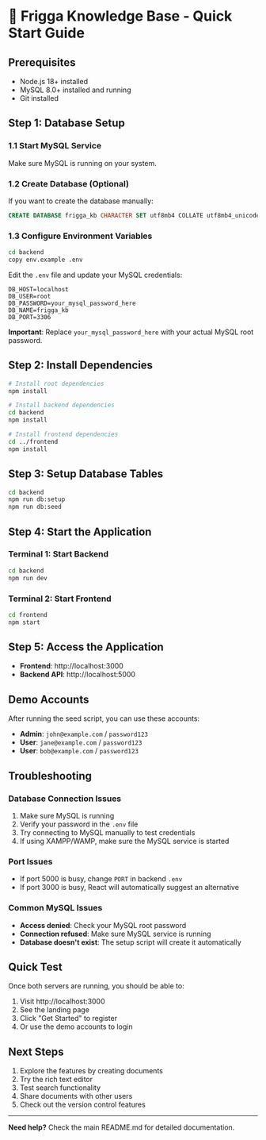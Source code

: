 # 🚀 Frigga Knowledge Base - Quick Start Guide

## Prerequisites
- Node.js 18+ installed
- MySQL 8.0+ installed and running
- Git installed

## Step 1: Database Setup

### 1.1 Start MySQL Service
Make sure MySQL is running on your system.

### 1.2 Create Database (Optional)
If you want to create the database manually:
```sql
CREATE DATABASE frigga_kb CHARACTER SET utf8mb4 COLLATE utf8mb4_unicode_ci;
```

### 1.3 Configure Environment Variables
```bash
cd backend
copy env.example .env
```

Edit the `.env` file and update your MySQL credentials:
```env
DB_HOST=localhost
DB_USER=root
DB_PASSWORD=your_mysql_password_here
DB_NAME=frigga_kb
DB_PORT=3306
```

**Important**: Replace `your_mysql_password_here` with your actual MySQL root password.

## Step 2: Install Dependencies

```bash
# Install root dependencies
npm install

# Install backend dependencies
cd backend
npm install

# Install frontend dependencies
cd ../frontend
npm install
```

## Step 3: Setup Database Tables

```bash
cd backend
npm run db:setup
npm run db:seed
```

## Step 4: Start the Application

### Terminal 1: Start Backend
```bash
cd backend
npm run dev
```

### Terminal 2: Start Frontend
```bash
cd frontend
npm start
```

## Step 5: Access the Application

- **Frontend**: http://localhost:3000
- **Backend API**: http://localhost:5000

## Demo Accounts

After running the seed script, you can use these accounts:

- **Admin**: `john@example.com` / `password123`
- **User**: `jane@example.com` / `password123`
- **User**: `bob@example.com` / `password123`

## Troubleshooting

### Database Connection Issues
1. Make sure MySQL is running
2. Verify your password in the `.env` file
3. Try connecting to MySQL manually to test credentials
4. If using XAMPP/WAMP, make sure the MySQL service is started

### Port Issues
- If port 5000 is busy, change `PORT` in backend `.env`
- If port 3000 is busy, React will automatically suggest an alternative

### Common MySQL Issues
- **Access denied**: Check your MySQL root password
- **Connection refused**: Make sure MySQL service is running
- **Database doesn't exist**: The setup script will create it automatically

## Quick Test

Once both servers are running, you should be able to:
1. Visit http://localhost:3000
2. See the landing page
3. Click "Get Started" to register
4. Or use the demo accounts to login

## Next Steps

1. Explore the features by creating documents
2. Try the rich text editor
3. Test search functionality
4. Share documents with other users
5. Check out the version control features

---

**Need help?** Check the main README.md for detailed documentation. 
